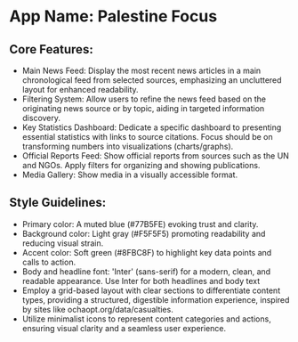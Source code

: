 # **App Name**: Palestine Focus

## Core Features:

- Main News Feed: Display the most recent news articles in a main chronological feed from selected sources, emphasizing an uncluttered layout for enhanced readability.
- Filtering System: Allow users to refine the news feed based on the originating news source or by topic, aiding in targeted information discovery.
- Key Statistics Dashboard: Dedicate a specific dashboard to presenting essential statistics with links to source citations. Focus should be on transforming numbers into visualizations (charts/graphs).
- Official Reports Feed: Show official reports from sources such as the UN and NGOs. Apply filters for organizing and showing publications.
- Media Gallery: Show media in a visually accessible format.

## Style Guidelines:

- Primary color: A muted blue (#77B5FE) evoking trust and clarity.
- Background color: Light gray (#F5F5F5) promoting readability and reducing visual strain.
- Accent color: Soft green (#8FBC8F) to highlight key data points and calls to action.
- Body and headline font: 'Inter' (sans-serif) for a modern, clean, and readable appearance. Use Inter for both headlines and body text
- Employ a grid-based layout with clear sections to differentiate content types, providing a structured, digestible information experience, inspired by sites like ochaopt.org/data/casualties.
- Utilize minimalist icons to represent content categories and actions, ensuring visual clarity and a seamless user experience.